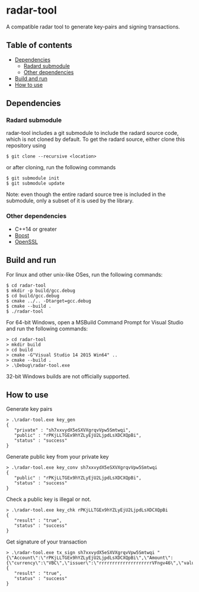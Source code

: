 # radar-tool

A compatible radar tool to generate key-pairs and signing transactions.

## Table of contents

* [Dependencies](#dependencies)
  * [Radard submodule](#radard-submodule)
  * [Other dependencies](#other-dependencies)
* [Build and run](#build-and-run)
* [How to use](#how-to-use)


## Dependencies

### Radard submodule

radar-tool includes a git submodule to include the radard
source code, which is not cloned by default. To get the
radard source, either clone this repository using
```
$ git clone --recursive <location>
```
or after cloning, run the following commands
```
$ git submodule init
$ git submodule update
```

Note: even though the entire radard source tree is included
in the submodule, only a subset of it is used by the library.

### Other dependencies

* C++14 or greater
* [Boost](http://www.boost.org/)
* [OpenSSL](https://www.openssl.org/)

## Build and run

For linux and other unix-like OSes, run the following commands:

```
$ cd radar-tool
$ mkdir -p build/gcc.debug
$ cd build/gcc.debug
$ cmake ../.. -Dtarget=gcc.debug
$ cmake --build .
$ ./radar-tool
```

For 64-bit Windows, open a MSBuild Command Prompt for Visual Studio
and run the following commands:

```
> cd radar-tool
> mkdir build
> cd build
> cmake -G"Visual Studio 14 2015 Win64" ..
> cmake --build .
> .\Debug\radar-tool.exe
```

32-bit Windows builds are not officially supported. 

## How to use

Generate key pairs

```
> .\radar-tool.exe key_gen
{
   "private" : "sh7xxvydX5eSXVXgrqvVpw5Smtwqi",
   "public" : "rPKjLLTGEx9hYZLyEjU2LjpdLsXDCXQpBi",
   "status" : "success"
}
```

Generate public key from your private key 

```
> .\radar-tool.exe key_conv sh7xxvydX5eSXVXgrqvVpw5Smtwqi
{
   "public" : "rPKjLLTGEx9hYZLyEjU2LjpdLsXDCXQpBi",
   "status" : "success"
}
```

Check a public key is illegal or not.

```
> .\radar-tool.exe key_chk rPKjLLTGEx9hYZLyEjU2LjpdLsXDCXQpBi
{
   "result" : "true",
   "status" : "success"
}
```

Get signature of your transaction

```
> .\radar-tool.exe tx_sign sh7xxvydX5eSXVXgrqvVpw5Smtwqi "{\"Account\":\"rPKjLLTGEx9hYZLyEjU2LjpdLsXDCXQpBi\",\"Amount\":{\"currency\":\"VBC\",\"issuer\":\"rrrrrrrrrrrrrrrrrrrrVFngv46\",\"value\":\"1000\"},\"Destination\":\"rJUG2KtMLn3rCYb1986svLraAeDfcLk1xb\",\"Fee\":\"1000\",\"Flags\":2147483648,\"Sequence\":18,\"TransactionType\":\"Payment\"}"
{
   "result" : "true",
   "status" : "success"
}
```